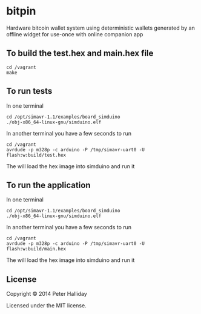 bitpin
======

Hardware bitcoin wallet system using deterministic wallets generated by an offline widget for use-once with online companion app

To build the test.hex and main.hex file
---------------------------------------

```
cd /vagrant
make
```

To run tests
------------

In one terminal

```
cd /opt/simavr-1.1/examples/board_simduino
./obj-x86_64-linux-gnu/simduino.elf
```

In another terminal you have a few seconds to run

```
cd /vagrant
avrdude -p m328p -c arduino -P /tmp/simavr-uart0 -U flash:w:build/test.hex
```

The will load the hex image into simduino and run it


To run the application
----------------------

In one terminal

```
cd /opt/simavr-1.1/examples/board_simduino
./obj-x86_64-linux-gnu/simduino.elf
```

In another terminal you have a few seconds to run

```
cd /vagrant
avrdude -p m328p -c arduino -P /tmp/simavr-uart0 -U flash:w:build/main.hex
```

The will load the hex image into simduino and run it

License
-------

Copyright &copy; 2014 Peter Halliday

Licensed under the MIT license.

